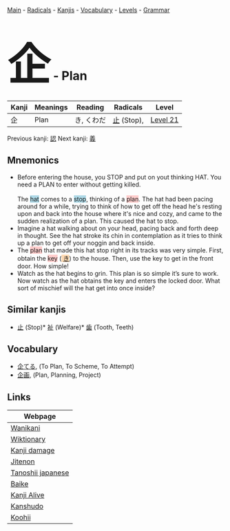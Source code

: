 <style> bigfont {font-size: 100px}</style>
[Main](../index.md) -
[Radicals](../radicals.md) -
[Kanjis](../kanjis.md) -
[Vocabulary](../vocabulary.md) -
[Levels](../levels.md) -
[Grammar](../grammar.md)
# <bigfont> 企</bigfont> - Plan 

| Kanji | Meanings | Reading | Radicals | Level |
| --- | --- | --- | --- | --- |
| 企 | Plan | き, くわだ | [止](../radicals/止.md) (Stop),  | [Level 21](../levels/wk_level21.md) |

Previous kanji: [認](認.md) Next kanji: [義](義.md) 

## Mnemonics
 * Before entering the house, you STOP and put on yout thinking HAT. You need a PLAN to enter without getting killed.<br><br>The <span style="background-color:#ADD8E6"> hat</span> comes to a <span style="background-color:#ADD8E6"> stop</span>, thinking of a <span style="background-color:#ffcccb"> plan</span>. The hat had been pacing around for a while, trying to think of how to get off the head he's resting upon and back into the house where it's nice and cozy, and came to the sudden realization of a plan. This caused the hat to stop.
* Imagine a hat walking about on your head, pacing back and forth deep in thought. See the hat stroke its chin in contemplation as it tries to think up a plan to get off your noggin and back inside.
* The <span style="background-color:#ffcccb"> plan</span> that made this hat stop right in its tracks was very simple. First, obtain the <span style="background-color:#ffcccb"> key</span> (<span style="background-color:#fed8b1"> [き](https://jisho.org/search/き)</span>) to the house. Then, use the key to get in the front door. How simple!
* Watch as the hat begins to grin. This plan is so simple it’s sure to work. Now watch as the hat obtains the key and enters the locked door. What sort of mischief will the hat get into once inside?


## Similar kanjis
 * [止](止.md) (Stop)* [祉](祉.md) (Welfare)* [歯](歯.md) (Tooth, Teeth)


## Vocabulary
 * [企てる](../vocabulary/企.md), (To Plan, To Scheme, To Attempt)
* [企画](../vocabulary/企.md), (Plan, Planning, Project)



## Links 

| Webpage |
| --- |
| [Wanikani          ](https://www.wanikani.com/kanji/企) |
| [Wiktionary        ](https://en.wiktionary.org/wiki/企) |
| [Kanji damage      ](http://www.kanjidamage.com/kanji/search?utf8=✓&q=企) |
| [Jitenon           ](https://jitenon.com/kanji/企) |
| [Tanoshii japanese ](https://www.tanoshiijapanese.com/dictionary/kanji.cfm?k=企) |
| [Baike             ](https://baike.baidu.com/item/企) |
| [Kanji Alive       ](https://app.kanjialive.com/企) |
| [Kanshudo          ](https://www.kanshudo.com/searchmn?q=企) |
| [Koohii            ](https://kanji.koohii.com/study/kanji/企) |
